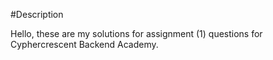 #Description

Hello, 
these are my solutions for assignment (1) questions for Cyphercrescent Backend Academy.
